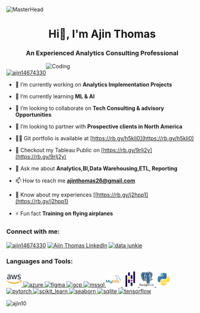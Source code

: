![MasterHead](https://user-images.githubusercontent.com/74038190/241765440-80728820-e06b-4f96-9c9e-9df46f0cc0a5.gif)
<h1 align="center">Hi👋, I'm Ajin Thomas</h1>
<h3 align="center">An Experienced Analytics Consulting Professional</h3>
<img align="right" alt="Coding" width="400" src="https://miro.medium.com/v2/resize:fit:679/1*kIacWWXjfYBFXqIXhIuCXQ.gif">


<p align="left"> <a href="https://twitter.com/ajin14674330" target="blank"><img src="https://img.shields.io/twitter/follow/ajin14674330?logo=twitter&style=for-the-badge" alt="ajin14674330" /></a> </p>

- 🔭 I’m currently working on **Analytics Implementation Projects**

- 🌱 I’m currently learning **ML & AI**

- 👯 I’m looking to collaborate on **Tech Consulting & advisory Opportunities**

- 🤝 I’m looking to partner with **Prospective clients in North America**

- 👨‍💻 Git portfolio is available at [https://rb.gy/h5kli0](https://rb.gy/h5kli0)

- 📝 Checkout my Tableau Public on [https://rb.gy/9rlj2y](https://rb.gy/9rlj2y)

- 💬 Ask me about **Analytics,BI,Data Warehousing,ETL, Reporting**

- 📫 How to reach me **ajinthomas26@gmail.com**

- 📄 Know about my experiences [[https://rb.gy/j2hpp1](https://rb.gy/j2hpp1)

- ⚡ Fun fact **Training on flying airplanes**

<h3 align="left">Connect with me:</h3>
<p align="left">
<a href="https://twitter.com/ajin14674330" target="blank"><img align="center" src="https://raw.githubusercontent.com/rahuldkjain/github-profile-readme-generator/master/src/images/icons/Social/twitter.svg" alt="ajin14674330" height="30" width="40" /></a>
<a href="https://www.linkedin.com/in/ajinthomas1/" target="_blank"><img align="center" src="https://raw.githubusercontent.com/rahuldkjain/github-profile-readme-generator/master/src/images/icons/Social/linked-in-alt.svg" alt="Ajin Thomas LinkedIn" height="30" width="40" /></a>
<a href="https://www.youtube.com/@datajunkie3938" target="_blank"><img align="center" src="https://raw.githubusercontent.com/rahuldkjain/github-profile-readme-generator/master/src/images/icons/Social/youtube.svg" alt="data junkie" height="30" width="40" /></a>
</p>

<h3 align="left">Languages and Tools:</h3>
<p align="left"> <a href="https://aws.amazon.com" target="_blank" rel="noreferrer"> <img src="https://raw.githubusercontent.com/devicons/devicon/master/icons/amazonwebservices/amazonwebservices-original-wordmark.svg" alt="aws" width="40" height="40"/> </a> <a href="https://azure.microsoft.com/en-in/" target="_blank" rel="noreferrer"> <img src="https://www.vectorlogo.zone/logos/microsoft_azure/microsoft_azure-icon.svg" alt="azure" width="40" height="40"/> </a> <a href="https://www.figma.com/" target="_blank" rel="noreferrer"> <img src="https://www.vectorlogo.zone/logos/figma/figma-icon.svg" alt="figma" width="40" height="40"/> </a> <a href="https://cloud.google.com" target="_blank" rel="noreferrer"> <img src="https://www.vectorlogo.zone/logos/google_cloud/google_cloud-icon.svg" alt="gcp" width="40" height="40"/> </a> <a href="https://www.microsoft.com/en-us/sql-server" target="_blank" rel="noreferrer"> <img src="https://www.svgrepo.com/show/303229/microsoft-sql-server-logo.svg" alt="mssql" width="40" height="40"/> </a> <a href="https://www.mysql.com/" target="_blank" rel="noreferrer"> <img src="https://raw.githubusercontent.com/devicons/devicon/master/icons/mysql/mysql-original-wordmark.svg" alt="mysql" width="40" height="40"/> </a> <a href="https://pandas.pydata.org/" target="_blank" rel="noreferrer"> <img src="https://raw.githubusercontent.com/devicons/devicon/2ae2a900d2f041da66e950e4d48052658d850630/icons/pandas/pandas-original.svg" alt="pandas" width="40" height="40"/> </a> <a href="https://www.postgresql.org" target="_blank" rel="noreferrer"> <img src="https://raw.githubusercontent.com/devicons/devicon/master/icons/postgresql/postgresql-original-wordmark.svg" alt="postgresql" width="40" height="40"/> </a> <a href="https://www.python.org" target="_blank" rel="noreferrer"> <img src="https://raw.githubusercontent.com/devicons/devicon/master/icons/python/python-original.svg" alt="python" width="40" height="40"/> </a> <a href="https://pytorch.org/" target="_blank" rel="noreferrer"> <img src="https://www.vectorlogo.zone/logos/pytorch/pytorch-icon.svg" alt="pytorch" width="40" height="40"/> </a> <a href="https://scikit-learn.org/" target="_blank" rel="noreferrer"> <img src="https://upload.wikimedia.org/wikipedia/commons/0/05/Scikit_learn_logo_small.svg" alt="scikit_learn" width="40" height="40"/> </a> <a href="https://seaborn.pydata.org/" target="_blank" rel="noreferrer"> <img src="https://seaborn.pydata.org/_images/logo-mark-lightbg.svg" alt="seaborn" width="40" height="40"/> </a> <a href="https://www.sqlite.org/" target="_blank" rel="noreferrer"> <img src="https://www.vectorlogo.zone/logos/sqlite/sqlite-icon.svg" alt="sqlite" width="40" height="40"/> </a> <a href="https://www.tensorflow.org" target="_blank" rel="noreferrer"> <img src="https://www.vectorlogo.zone/logos/tensorflow/tensorflow-icon.svg" alt="tensorflow" width="40" height="40"/> </a> </p>

<p><img align="center" src="https://github-readme-stats.vercel.app/api/top-langs?username=ajin10&show_icons=true&locale=en&layout=compact" alt="ajin10" /></p>
